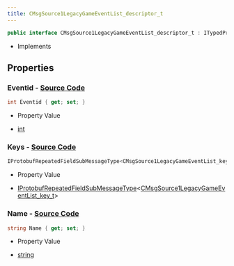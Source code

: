 ```yaml
---
title: CMsgSource1LegacyGameEventList_descriptor_t
---
```


```csharp
public interface CMsgSource1LegacyGameEventList_descriptor_t : ITypedProtobuf<CMsgSource1LegacyGameEventList_descriptor_t>, INativeHandle
```

- Implements

## Properties

### **Eventid** - [Source Code](https://github.com/swiftly-solution/swiftlys2/blob/main/managed/src/SwiftlyS2.Generated/Protobufs/Interfaces/CMsgSource1LegacyGameEventList_descriptor_t.cs#L13)

```csharp
int Eventid { get; set; }
```

- Property Value

- [int](https://learn.microsoft.com/dotnet/api/system.int32)

### **Keys** - [Source Code](https://github.com/swiftly-solution/swiftlys2/blob/main/managed/src/SwiftlyS2.Generated/Protobufs/Interfaces/CMsgSource1LegacyGameEventList_descriptor_t.cs#L19)

```csharp
IProtobufRepeatedFieldSubMessageType<CMsgSource1LegacyGameEventList_key_t> Keys { get; }
```

- Property Value

- [IProtobufRepeatedFieldSubMessageType](/docs/api/shared/netmessages/iprotobufrepeatedfieldsubmessagetype-1)<[CMsgSource1LegacyGameEventList_key_t](/docs/api/shared/protobufdefinitions/cmsgsource1legacygameeventlist_key_t)>

### **Name** - [Source Code](https://github.com/swiftly-solution/swiftlys2/blob/main/managed/src/SwiftlyS2.Generated/Protobufs/Interfaces/CMsgSource1LegacyGameEventList_descriptor_t.cs#L16)

```csharp
string Name { get; set; }
```

- Property Value

- [string](https://learn.microsoft.com/dotnet/api/system.string)

